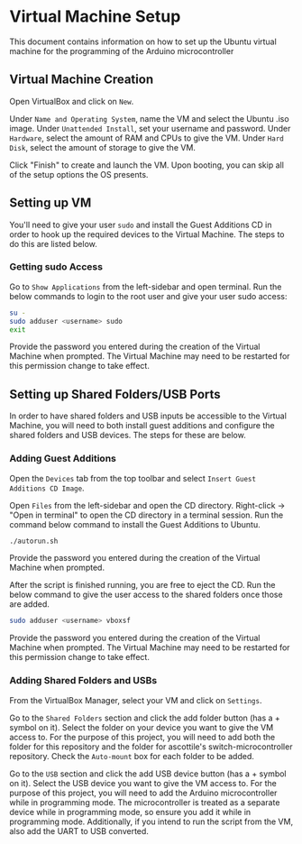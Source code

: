 # Virtual Machine Setup

  This document contains information on how to set up the Ubuntu virtual machine for the programming of the Arduino microcontroller

## Virtual Machine Creation

  Open VirtualBox and click on `New`. 
  
  Under `Name and Operating System`, name the VM and select the Ubuntu .iso image. Under `Unattended Install`, set your username and password. Under `Hardware`, select the amount of RAM and CPUs to give the VM. Under `Hard Disk`, select the amount of storage to give the VM.
  
  Click "Finish" to create and launch the VM. Upon booting, you can skip all of the setup options the OS presents.
  
## Setting up VM

  You'll need to give your user `sudo` and install the Guest Additions CD in order to hook up the required devices to the Virtual Machine. The steps to do this are listed below.
  
### Getting sudo Access
  
  Go to `Show Applications` from the left-sidebar and open terminal. Run the below commands to login to the root user and give your user sudo access:
  
  ```bash
  su -
  sudo adduser <username> sudo
  exit
  ```
  
  Provide the password you entered during the creation of the Virtual Machine when prompted. The Virtual Machine may need to be restarted for this permission change to take effect.

## Setting up Shared Folders/USB Ports  

  In order to have shared folders and USB inputs be accessible to the Virtual Machine, you will need to both install guest additions and configure the shared folders and USB devices. The steps for these are below.

### Adding Guest Additions

  Open the `Devices` tab from the top toolbar and select `Insert Guest Additions CD Image`.
  
  Open `Files` from the left-sidebar and open the CD directory. Right-click -> "Open in terminal" to open the CD directory in a terminal session. Run the command below command to install the Guest Additions to Ubuntu.
  
  ```bash
  ./autorun.sh
  ```
  
  Provide the password you entered during the creation of the Virtual Machine when prompted.
  
  After the script is finished running, you are free to eject the CD. Run the below command to give the user access to the shared folders once those are added.
  
  ```bash
  sudo adduser <username> vboxsf
  ```
  
  Provide the password you entered during the creation of the Virtual Machine when prompted. The Virtual Machine may need to be restarted for this permission change to take effect.

### Adding Shared Folders and USBs

  From the VirtualBox Manager, select your VM and click on `Settings`.
  
  Go to the `Shared Folders` section and click the add folder button (has a + symbol on it). Select the folder on your device you want to give the VM access to. For the purpose of this project, you will need to add both the folder for this repository and the folder for ascottile's switch-microcontroller repository. Check the `Auto-mount` box for each folder to be added.
  
  Go to the `USB` section and click the add USB device button (has a + symbol on it). Select the USB device you want to give the VM access to. For the purpose of this project, you will need to add the Arduino microcontroller while in programming mode. The microcontroller is treated as a separate device while in programming mode, so ensure you add it while in programming mode. Additionally, if you intend to run the script from the VM, also add the UART to USB converted.

